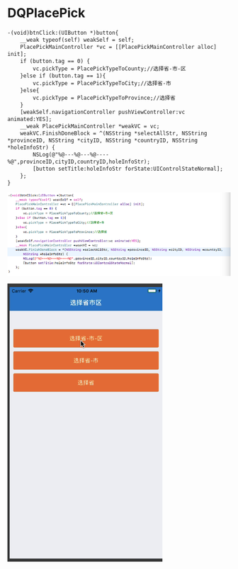 # DQPlacePick

```
-(void)btnClick:(UIButton *)button{
    __weak typeof(self) weakSelf = self;
    PlacePickMainController *vc = [[PlacePickMainController alloc] init];
    if (button.tag == 0) {
        vc.pickType = PlacePickTypeToCounty;//选择省-市-区
    }else if (button.tag == 1){
        vc.pickType = PlacePickTypeToCity;//选择省-市
    }else{
        vc.pickType = PlacePickTypeToProvince;//选择省
    }
    [weakSelf.navigationController pushViewController:vc animated:YES];
    __weak PlacePickMainController *weakVC = vc;
    weakVC.FinishDoneBlock = ^(NSString *selectAllStr, NSString *provinceID, NSString *cityID, NSString *countryID, NSString *holeInfoStr) {
        NSLog(@"%@---%@---%@----%@",provinceID,cityID,countryID,holeInfoStr);
        [button setTitle:holeInfoStr forState:UIControlStateNormal];
    };
}
```

![image](https://github.com/justqi/DQPlacePick/blob/master/DecoPlacePick/code.png)

![image](https://github.com/justqi/DQPlacePick/blob/master/DecoPlacePick/选择省市区.gif)

